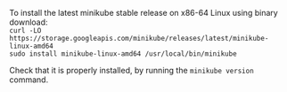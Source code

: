 
To install the latest minikube stable release on x86-64 Linux using binary download:    
`curl -LO https://storage.googleapis.com/minikube/releases/latest/minikube-linux-amd64`  
`sudo install minikube-linux-amd64 /usr/local/bin/minikube`  

Check that it is properly installed, by running the `minikube version` command.   
